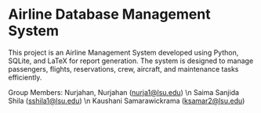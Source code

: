 # Airline Database Management System

This project is an Airline Management System developed using Python, SQLite, and LaTeX for report generation. The system is designed to manage passengers, flights, reservations, crew, aircraft, and maintenance tasks efficiently.



Group Members:
Nurjahan, Nurjahan (nurja1@lsu.edu) \n
Saima Sanjida Shila (sshila1@lsu.edu) \n
Kaushani Samarawickrama (ksamar2@lsu.edu)

